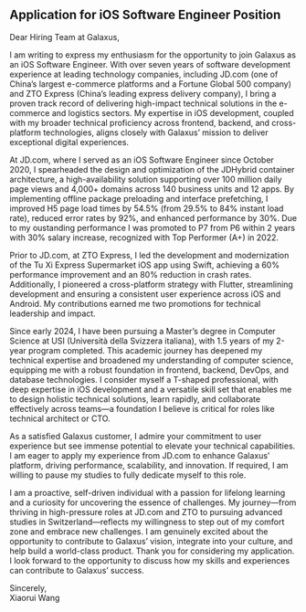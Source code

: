 ## Application for iOS Software Engineer Position  

Dear Hiring Team at Galaxus,  

I am writing to express my enthusiasm for the opportunity to join Galaxus as an iOS Software Engineer. With over seven years of software development experience at leading technology companies, including JD.com (one of China’s largest e-commerce platforms and a Fortune Global 500 company) and ZTO Express (China’s leading express delivery company), I bring a proven track record of delivering high-impact technical solutions in the e-commerce and logistics sectors. My expertise in iOS development, coupled with my broader technical proficiency across frontend, backend, and cross-platform technologies, aligns closely with Galaxus’ mission to deliver exceptional digital experiences.  

At JD.com, where I served as an iOS Software Engineer since October 2020, I spearheaded the design and optimization of the JDHybrid container architecture, a high-availability solution supporting over 100 million daily page views and 4,000+ domains across 140 business units and 12 apps. By implementing offline package preloading and interface prefetching, I improved H5 page load times by 54.5% (from 29.5% to 84% instant load rate), reduced error rates by 92%, and enhanced performance by 30%. Due to my oustanding performance I was promoted to P7 from P6 within 2 years with 30% salary increase, recognized with Top Performer (A+) in 2022.

Prior to JD.com, at ZTO Express, I led the development and modernization of the Tu Xi Express Supermarket iOS app using Swift, achieving a 60% performance improvement and an 80% reduction in crash rates. Additionally, I pioneered a cross-platform strategy with Flutter, streamlining development and ensuring a consistent user experience across iOS and Android. My contributions earned me two promotions for technical leadership and impact.  

Since early 2024, I have been pursuing a Master’s degree in Computer Science at USI (Università della Svizzera italiana), with 1.5 years of my 2-year program completed. This academic journey has deepened my technical expertise and broadened my understanding of computer science, equipping me with a robust foundation in frontend, backend, DevOps, and database technologies. I consider myself a T-shaped professional, with deep expertise in iOS development and a versatile skill set that enables me to design holistic technical solutions, learn rapidly, and collaborate effectively across teams—a foundation I believe is critical for roles like technical architect or CTO.  

As a satisfied Galaxus customer, I admire your commitment to user experience but see immense potential to elevate your technical capabilities. I am eager to apply my experience from JD.com to enhance Galaxus’ platform, driving performance, scalability, and innovation. If required, I am willing to pause my studies to fully dedicate myself to this role.  

I am a proactive, self-driven individual with a passion for lifelong learning and a curiosity for uncovering the essence of challenges. My journey—from thriving in high-pressure roles at JD.com and ZTO to pursuing advanced studies in Switzerland—reflects my willingness to step out of my comfort zone and embrace new challenges. I am genuinely excited about the opportunity to contribute to Galaxus’ vision, integrate into your culture, and help build a world-class product. Thank you for considering my application. I look forward to the opportunity to discuss how my skills and experiences can contribute to Galaxus’ success.  

Sincerely,  
Xiaorui Wang
